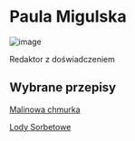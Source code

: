 # Paula Migulska

![image](https://encrypted-tbn0.gstatic.com/images?q=tbn:ANd9GcTZa3Lrkjy5UJtxE31G9TrVAV4-JtcLOCyAQQ&usqp=CAU)

Redaktor z doświadczeniem

## Wybrane przepisy

[Malinowa chmurka](przepis2.md)

[Lody Sorbetowe](przepis3.md)